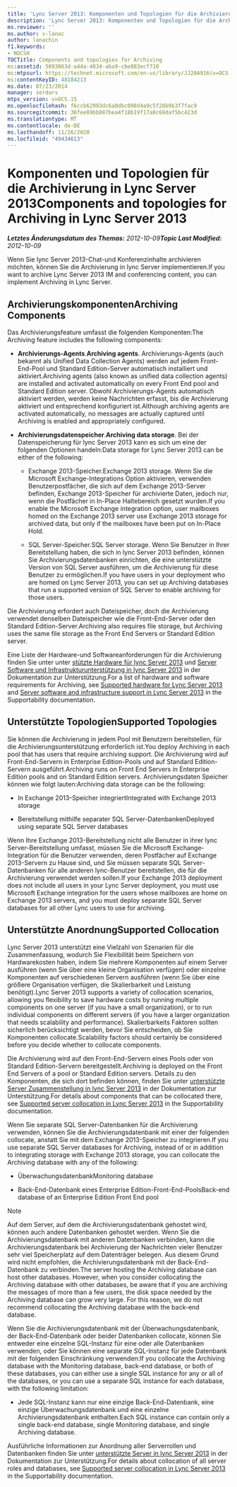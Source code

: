 ```yaml
---
title: 'Lync Server 2013: Komponenten und Topologien für die Archivierung'
description: 'Lync Server 2013: Komponenten und Topologien für die Archivierung.'
ms.reviewer: ''
ms.author: v-lanac
author: lanachin
f1.keywords:
- NOCSH
TOCTitle: Components and topologies for Archiving
ms:assetid: 5893063d-a44a-4034-aba9-cbe883ecf710
ms:mtpsurl: https://technet.microsoft.com/en-us/library/JJ204916(v=OCS.15)
ms:contentKeyID: 48184213
ms.date: 07/23/2014
manager: serdars
mtps_version: v=OCS.15
ms.openlocfilehash: f6ccb62993dc6a8dbc098d4a9c5f28b9b3f7fac9
ms.sourcegitcommit: 36fee89bb887bea4f18b19f17a8c69daf5bc423d
ms.translationtype: MT
ms.contentlocale: de-DE
ms.lasthandoff: 11/26/2020
ms.locfileid: "49434613"
---
```

# <a name="components-and-topologies-for-archiving-in-lync-server-2013"></a><span data-ttu-id="f9e71-103">Komponenten und Topologien für die Archivierung in Lync Server 2013</span><span class="sxs-lookup"><span data-stu-id="f9e71-103">Components and topologies for Archiving in Lync Server 2013</span></span>

<div data-xmlns="http://www.w3.org/1999/xhtml">

<div class="topic" data-xmlns="http://www.w3.org/1999/xhtml" data-msxsl="urn:schemas-microsoft-com:xslt" data-cs="https://msdn.microsoft.com/">

<div data-asp="https://msdn2.microsoft.com/asp">



</div>

<div id="mainSection">

<div id="mainBody"><span data-ttu-id="f9e71-104">

<span> </span></span><span class="sxs-lookup"><span data-stu-id="f9e71-104">

<span> </span></span></span>

<span data-ttu-id="f9e71-105">_**Letztes Änderungsdatum des Themas:** 2012-10-09_</span><span class="sxs-lookup"><span data-stu-id="f9e71-105">_**Topic Last Modified:** 2012-10-09_</span></span>

<span data-ttu-id="f9e71-106">Wenn Sie lync Server 2013-Chat-und Konferenzinhalte archivieren möchten, können Sie die Archivierung in lync Server implementieren.</span><span class="sxs-lookup"><span data-stu-id="f9e71-106">If you want to archive Lync Server 2013 IM and conferencing content, you can implement Archiving in Lync Server.</span></span>

<div>

## <a name="archiving-components"></a><span data-ttu-id="f9e71-107">Archivierungskomponenten</span><span class="sxs-lookup"><span data-stu-id="f9e71-107">Archiving Components</span></span>

<span data-ttu-id="f9e71-108">Das Archivierungsfeature umfasst die folgenden Komponenten:</span><span class="sxs-lookup"><span data-stu-id="f9e71-108">The Archiving feature includes the following components:</span></span>

  - <span data-ttu-id="f9e71-109">**Archivierungs-Agents**.</span><span class="sxs-lookup"><span data-stu-id="f9e71-109">**Archiving agents**.</span></span> <span data-ttu-id="f9e71-110">Archivierungs-Agents (auch bekannt als Unified Data Collection Agents) werden auf jedem Front-End-Pool und Standard Edition-Server automatisch installiert und aktiviert.</span><span class="sxs-lookup"><span data-stu-id="f9e71-110">Archiving agents (also known as unified data collection agents) are installed and activated automatically on every Front End pool and Standard Edition server.</span></span> <span data-ttu-id="f9e71-111">Obwohl Archivierungs-Agents automatisch aktiviert werden, werden keine Nachrichten erfasst, bis die Archivierung aktiviert und entsprechend konfiguriert ist.</span><span class="sxs-lookup"><span data-stu-id="f9e71-111">Although archiving agents are activated automatically, no messages are actually captured until Archiving is enabled and appropriately configured.</span></span>

  - <span data-ttu-id="f9e71-112">**Archivierungsdatenspeicher**.</span><span class="sxs-lookup"><span data-stu-id="f9e71-112">**Archiving data storage**.</span></span> <span data-ttu-id="f9e71-113">Bei der Datenspeicherung für lync Server 2013 kann es sich um eine der folgenden Optionen handeln:</span><span class="sxs-lookup"><span data-stu-id="f9e71-113">Data storage for Lync Server 2013 can be either of the following:</span></span>
    
      - <span data-ttu-id="f9e71-114">Exchange 2013-Speicher.</span><span class="sxs-lookup"><span data-stu-id="f9e71-114">Exchange 2013 storage.</span></span> <span data-ttu-id="f9e71-115">Wenn Sie die Microsoft Exchange-Integrations Option aktivieren, verwenden Benutzerpostfächer, die sich auf dem Exchange 2013-Server befinden, Exchange 2013-Speicher für archivierte Daten, jedoch nur, wenn die Postfächer in In-Place Haltebereich gesetzt wurden.</span><span class="sxs-lookup"><span data-stu-id="f9e71-115">If you enable the Microsoft Exchange integration option, user mailboxes homed on the Exchange 2013 server use Exchange 2013 storage for archived data, but only if the mailboxes have been put on In-Place Hold.</span></span>
    
      - <span data-ttu-id="f9e71-116">SQL Server-Speicher.</span><span class="sxs-lookup"><span data-stu-id="f9e71-116">SQL Server storage.</span></span> <span data-ttu-id="f9e71-117">Wenn Sie Benutzer in Ihrer Bereitstellung haben, die sich in lync Server 2013 befinden, können Sie Archivierungsdatenbanken einrichten, die eine unterstützte Version von SQL Server ausführen, um die Archivierung für diese Benutzer zu ermöglichen.</span><span class="sxs-lookup"><span data-stu-id="f9e71-117">If you have users in your deployment who are homed on Lync Server 2013, you can set up Archiving databases that run a supported version of SQL Server to enable archiving for those users.</span></span>

<span data-ttu-id="f9e71-118">Die Archivierung erfordert auch Dateispeicher, doch die Archivierung verwendet denselben Dateispeicher wie die Front-End-Server oder den Standard Edition-Server.</span><span class="sxs-lookup"><span data-stu-id="f9e71-118">Archiving also requires file storage, but Archiving uses the same file storage as the Front End Servers or Standard Edition server.</span></span>

<span data-ttu-id="f9e71-119">Eine Liste der Hardware-und Softwareanforderungen für die Archivierung finden Sie unter unter [stützte Hardware für lync Server 2013](lync-server-2013-supported-hardware.md) und [Server Software und Infrastrukturunterstützung in lync Server 2013](lync-server-2013-server-software-and-infrastructure-support.md) in der Dokumentation zur Unterstützung.</span><span class="sxs-lookup"><span data-stu-id="f9e71-119">For a list of hardware and software requirements for Archiving, see [Supported hardware for Lync Server 2013](lync-server-2013-supported-hardware.md) and [Server software and infrastructure support in Lync Server 2013](lync-server-2013-server-software-and-infrastructure-support.md) in the Supportability documentation.</span></span>

</div>

<div>

## <a name="supported-topologies"></a><span data-ttu-id="f9e71-120">Unterstützte Topologien</span><span class="sxs-lookup"><span data-stu-id="f9e71-120">Supported Topologies</span></span>

<span data-ttu-id="f9e71-121">Sie können die Archivierung in jedem Pool mit Benutzern bereitstellen, für die Archivierungsunterstützung erforderlich ist.</span><span class="sxs-lookup"><span data-stu-id="f9e71-121">You deploy Archiving in each pool that has users that require archiving support.</span></span> <span data-ttu-id="f9e71-122">Die Archivierung wird auf Front-End-Servern in Enterprise Edition-Pools und auf Standard Edition-Servern ausgeführt.</span><span class="sxs-lookup"><span data-stu-id="f9e71-122">Archiving runs on Front End Servers in Enterprise Edition pools and on Standard Edition servers.</span></span> <span data-ttu-id="f9e71-123">Archivierungsdaten Speicher können wie folgt lauten:</span><span class="sxs-lookup"><span data-stu-id="f9e71-123">Archiving data storage can be the following:</span></span>

  - <span data-ttu-id="f9e71-124">In Exchange 2013-Speicher integriert</span><span class="sxs-lookup"><span data-stu-id="f9e71-124">Integrated with Exchange 2013 storage</span></span>

  - <span data-ttu-id="f9e71-125">Bereitstellung mithilfe separater SQL Server-Datenbanken</span><span class="sxs-lookup"><span data-stu-id="f9e71-125">Deployed using separate SQL Server databases</span></span>

<span data-ttu-id="f9e71-126">Wenn Ihre Exchange 2013-Bereitstellung nicht alle Benutzer in ihrer lync Server-Bereitstellung umfasst, müssen Sie die Microsoft Exchange-Integration für die Benutzer verwenden, deren Postfächer auf Exchange 2013-Servern zu Hause sind, und Sie müssen separate SQL Server-Datenbanken für alle anderen lync-Benutzer bereitstellen, die für die Archivierung verwendet werden sollen.</span><span class="sxs-lookup"><span data-stu-id="f9e71-126">If your Exchange 2013 deployment does not include all users in your Lync Server deployment, you must use Microsoft Exchange integration for the users whose mailboxes are home on Exchange 2013 servers, and you must deploy separate SQL Server databases for all other Lync users to use for archiving.</span></span>

</div>

<div>

## <a name="supported-collocation"></a><span data-ttu-id="f9e71-127">Unterstützte Anordnung</span><span class="sxs-lookup"><span data-stu-id="f9e71-127">Supported Collocation</span></span>

<span data-ttu-id="f9e71-128">Lync Server 2013 unterstützt eine Vielzahl von Szenarien für die Zusammenfassung, wodurch Sie Flexibilität beim Speichern von Hardwarekosten haben, indem Sie mehrere Komponenten auf einem Server ausführen (wenn Sie über eine kleine Organisation verfügen) oder einzelne Komponenten auf verschiedenen Servern ausführen (wenn Sie über eine größere Organisation verfügen, die Skalierbarkeit und Leistung benötigt).</span><span class="sxs-lookup"><span data-stu-id="f9e71-128">Lync Server 2013 supports a variety of collocation scenarios, allowing you flexibility to save hardware costs by running multiple components on one server (if you have a small organization), or to run individual components on different servers (if you have a larger organization that needs scalability and performance).</span></span> <span data-ttu-id="f9e71-129">Skalierbarkeits Faktoren sollten sicherlich berücksichtigt werden, bevor Sie entscheiden, ob Sie Komponenten collocate.</span><span class="sxs-lookup"><span data-stu-id="f9e71-129">Scalability factors should certainly be considered before you decide whether to collocate components.</span></span>

<span data-ttu-id="f9e71-130">Die Archivierung wird auf den Front-End-Servern eines Pools oder von Standard Edition-Servern bereitgestellt.</span><span class="sxs-lookup"><span data-stu-id="f9e71-130">Archiving is deployed on the Front End Servers of a pool or Standard Edition servers.</span></span> <span data-ttu-id="f9e71-131">Details zu den Komponenten, die sich dort befinden können, finden Sie unter [unterstützte Server Zusammenstellung in lync Server 2013](lync-server-2013-supported-server-collocation.md) in der Dokumentation zur Unterstützung.</span><span class="sxs-lookup"><span data-stu-id="f9e71-131">For details about components that can be collocated there, see [Supported server collocation in Lync Server 2013](lync-server-2013-supported-server-collocation.md) in the Supportability documentation.</span></span>

<span data-ttu-id="f9e71-132">Wenn Sie separate SQL Server-Datenbanken für die Archivierung verwenden, können Sie die Archivierungsdatenbank mit einer der folgenden collocate, anstatt Sie mit dem Exchange 2013-Speicher zu integrieren.</span><span class="sxs-lookup"><span data-stu-id="f9e71-132">If you use separate SQL Server databases for Archiving, instead of or in addition to integrating storage with Exchange 2013 storage, you can collocate the Archiving database with any of the following:</span></span>

  - <span data-ttu-id="f9e71-133">Überwachungsdatenbank</span><span class="sxs-lookup"><span data-stu-id="f9e71-133">Monitoring database</span></span>

  - <span data-ttu-id="f9e71-134">Back-End-Datenbank eines Enterprise Edition-Front-End-Pools</span><span class="sxs-lookup"><span data-stu-id="f9e71-134">Back-end database of an Enterprise Edition Front End pool</span></span>

<div>


> [!NOTE]  
> <span data-ttu-id="f9e71-p108">Auf dem Server, auf dem die Archivierungsdatenbank gehostet wird, können auch andere Datenbanken gehostet werden. Wenn Sie die Archivierungsdatenbank mit anderen Datenbanken verbinden, kann die Archivierungsdatenbank bei Archivierung der Nachrichten vieler Benutzer sehr viel Speicherplatz auf dem Datenträger belegen. Aus diesem Grund wird nicht empfohlen, die Archivierungsdatenbank mit der Back-End-Datenbank zu verbinden.</span><span class="sxs-lookup"><span data-stu-id="f9e71-p108">The server hosting the Archiving database can host other databases. However, when you consider collocating the Archiving database with other databases, be aware that if you are archiving the messages of more than a few users, the disk space needed by the Archiving database can grow very large. For this reason, we do not recommend collocating the Archiving database with the back-end database.</span></span>



</div>

<span data-ttu-id="f9e71-138">Wenn Sie die Archivierungsdatenbank mit der Überwachungsdatenbank, der Back-End-Datenbank oder beider Datenbanken collocate, können Sie entweder eine einzelne SQL-Instanz für eine oder alle Datenbanken verwenden, oder Sie können eine separate SQL-Instanz für jede Datenbank mit der folgenden Einschränkung verwenden:</span><span class="sxs-lookup"><span data-stu-id="f9e71-138">If you collocate the Archiving database with the Monitoring database, back-end database, or both of these databases, you can either use a single SQL instance for any or all of the databases, or you can use a separate SQL instance for each database, with the following limitation:</span></span>

  - <span data-ttu-id="f9e71-139">Jede SQL-Instanz kann nur eine einzige Back-End-Datenbank, eine einzige Überwachungsdatenbank und eine einzelne Archivierungsdatenbank enthalten.</span><span class="sxs-lookup"><span data-stu-id="f9e71-139">Each SQL instance can contain only a single back-end database, single Monitoring database, and single Archiving database.</span></span>

<span data-ttu-id="f9e71-140">Ausführliche Informationen zur Anordnung aller Serverrollen und Datenbanken finden Sie unter [unterstützte Server in lync Server 2013](lync-server-2013-supported-server-collocation.md) in der Dokumentation zur Unterstützung.</span><span class="sxs-lookup"><span data-stu-id="f9e71-140">For details about collocation of all server roles and databases, see [Supported server collocation in Lync Server 2013](lync-server-2013-supported-server-collocation.md) in the Supportability documentation.</span></span>

<span data-ttu-id="f9e71-141"></div>

</div>

<span> </span>

</div>

</div>

</span><span class="sxs-lookup"><span data-stu-id="f9e71-141"></div>

</div>

<span> </span>

</div>

</div>

</span></span></div>

